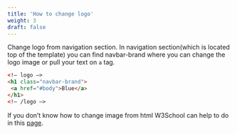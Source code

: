 ```yaml
---
title: 'How to change logo'
weight: 3
draft: false
---
```

Change logo from navigation section. In navigation section(which is located top of the template) you can find navbar-brand where you can change the logo image or pull your text on `a` tag.

```html
<!– logo –>
<h1 class="navbar-brand">
 <a href="#body">Blue</a>
</h1>
<!– /logo –>
```

If you don’t know how to change image from html W3School can help to do in this [page](https://www.w3schools.com/TagS/tag_img.asp).